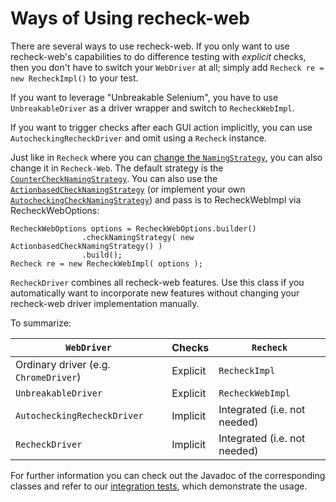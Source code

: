 # Ways of Using recheck-web

There are several ways to use recheck-web. If you only want to use recheck-web's capabilities to do difference testing with _explicit_ checks, then you don't have to switch your `WebDriver` at all; simply add `Recheck re = new RecheckImpl()` to your test.

If you want to leverage "Unbreakable Selenium", you have to use `UnbreakableDriver` as a driver wrapper and switch to `RecheckWebImpl`.

If you want to trigger checks after each GUI action implicitly, you can use `AutocheckingRecheckDriver` and omit using a `Recheck` instance.

Just like in `Recheck` where you can [change the `NamingStrategy`](https://docs.retest.de/recheck/location-of-the-golden-master-files-and-test-reports/), you can also change it in `Recheck-Web`. The default strategy is the [`CounterCheckNamingStrategy`](https://github.com/retest/recheck-web/blob/master/src/main/java/de/retest/web/selenium/CounterCheckNamingStrategy.java). You can also use the [`ActionbasedCheckNamingStrategy`](https://github.com/retest/recheck-web/blob/master/src/main/java/de/retest/web/selenium/ActionbasedCheckNamingStrategy.java) (or implement your own [`AutocheckingCheckNamingStrategy`](https://github.com/retest/recheck-web/blob/master/src/main/java/de/retest/web/selenium/AutocheckingCheckNamingStrategy.java)) and pass is to RecheckWebImpl via RecheckWebOptions:

```
RecheckWebOptions options = RecheckWebOptions.builder()
				.checkNamingStrategy( new ActionbasedCheckNamingStrategy() )
				.build();
Recheck re = new RecheckWebImpl( options );
```

`RecheckDriver` combines all recheck-web features. Use this class if you automatically want to incorporate new features without changing your recheck-web driver implementation manually.

To summarize:

| `WebDriver` | Checks | `Recheck` |
|---|---|---|
| Ordinary driver (e.g. `ChromeDriver`) | Explicit | `RecheckImpl` |
| `UnbreakableDriver` | Explicit | `RecheckWebImpl` |
| `AutocheckingRecheckDriver` | Implicit | Integrated (i.e. not needed) |
| `RecheckDriver` | Implicit | Integrated (i.e. not needed) |

For further information you can check out the Javadoc of the corresponding classes and refer to our [integration tests](https://github.com/retest/recheck-web/tree/master/src/test/java/de/retest/web/it), which demonstrate the usage.
